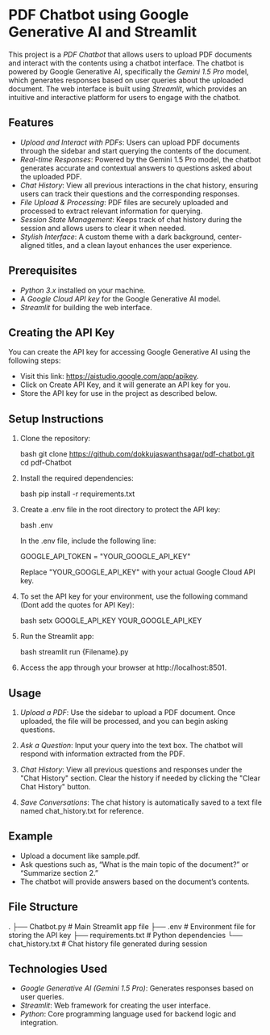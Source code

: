# PDF Chatbot using Google Generative AI and Streamlit

This project is a *PDF Chatbot* that allows users to upload PDF documents and interact with the contents using a chatbot interface. The chatbot is powered by Google Generative AI, specifically the *Gemini 1.5 Pro* model, which generates responses based on user queries about the uploaded document. The web interface is built using *Streamlit*, which provides an intuitive and interactive platform for users to engage with the chatbot.

## Features

- *Upload and Interact with PDFs*: Users can upload PDF documents through the sidebar and start querying the contents of the document.
- *Real-time Responses*: Powered by the Gemini 1.5 Pro model, the chatbot generates accurate and contextual answers to questions asked about the uploaded PDF.
- *Chat History*: View all previous interactions in the chat history, ensuring users can track their questions and the corresponding responses.
- *File Upload & Processing*: PDF files are securely uploaded and processed to extract relevant information for querying.
- *Session State Management*: Keeps track of chat history during the session and allows users to clear it when needed.
- *Stylish Interface*: A custom theme with a dark background, center-aligned titles, and a clean layout enhances the user experience.

## Prerequisites

- *Python 3.x* installed on your machine.
- A *Google Cloud API key* for the Google Generative AI model.
- *Streamlit* for building the web interface.

## Creating the API Key

You can create the API key for accessing Google Generative AI using the following steps:

- Visit this link: https://aistudio.google.com/app/apikey.
- Click on Create API Key, and it will generate an API key for you.
- Store the API key for use in the project as described below.

## Setup Instructions

1. Clone the repository:

   bash
   git clone https://github.com/dokkujaswanthsagar/pdf-chatbot.git
    cd pdf-Chatbot
   

3. Install the required dependencies:

   bash
   pip install -r requirements.txt
   

4. Create a .env file in the root directory to protect the API key:

   bash
   .env
   

   In the .env file, include the following line:

   
   GOOGLE_API_TOKEN = "YOUR_GOOGLE_API_KEY"
   

   Replace "YOUR_GOOGLE_API_KEY" with your actual Google Cloud API key.

5. To set the API key for your environment, use the following command (Dont add the quotes for API Key):

   bash
   setx GOOGLE_API_KEY YOUR_GOOGLE_API_KEY
   

6. Run the Streamlit app:

   bash
   streamlit run {Filename}.py
   

7. Access the app through your browser at http://localhost:8501.

## Usage

1. *Upload a PDF*: Use the sidebar to upload a PDF document. Once uploaded, the file will be processed, and you can begin asking questions.
   
2. *Ask a Question*: Input your query into the text box. The chatbot will respond with information extracted from the PDF.
   
3. *Chat History*: View all previous questions and responses under the "Chat History" section. Clear the history if needed by clicking the "Clear Chat History" button.

4. *Save Conversations*: The chat history is automatically saved to a text file named chat_history.txt for reference.

## Example

- Upload a document like sample.pdf.
- Ask questions such as, “What is the main topic of the document?” or “Summarize section 2.”
- The chatbot will provide answers based on the document’s contents.

## File Structure


.
├── Chatbot.py             # Main Streamlit app file
├── .env                   # Environment file for storing the API key
├── requirements.txt       # Python dependencies
└── chat_history.txt       # Chat history file generated during session


## Technologies Used

- *Google Generative AI (Gemini 1.5 Pro)*: Generates responses based on user queries.
- *Streamlit*: Web framework for creating the user interface.
- *Python*: Core programming language used for backend logic and integration.
